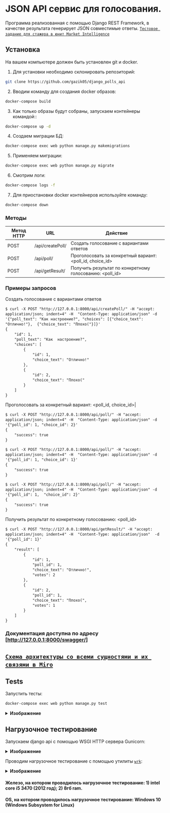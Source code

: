 
# JSON API сервис для голосования.

Программа реализованная с помощью Django REST Framework, 
в качестве результата генерирует JSON совместимые ответы.
[`Тестовое задание для стажера в юнит Market Intelligence`](https://github.com/avito-tech/mi-trainee-task-2021)

## Установка

На вашем компьютере должен быть установлен git и docker.

1. Для установки необходимо склонировать репозиторий:
```bash
git clone https://github.com/gazik05/django_polls_api
```
2. Вводим команду для создания docker образов:
```bash
docker-compose build
```
3. Как только образы будут собраны, запускаем контейнеры командой::
```bash
docker-compose up -d
```
4. Создаем миграции БД:
```bash
docker-compose exec web python manage.py makemigrations
```
5. Применяем миграции:
```bash
docker-compose exec web python manage.py migrate
```
6. Смотрим логи:
```bash
docker-compose logs -f
```
7. Для приостановки docker контейнеров используйте команду:
```bash
docker-compose down
```

### Методы
|Метод HTTP|URL|Действие|
|---|---|---|
|POST|/api/createPoll/|Создать голосование c вариантами ответов|
|POST|/api/poll/|Проголосовать за конкретный вариант: <poll_id, choice_id>|
|POST|/api/getResult/|Получить результат по конкретному голосованию: <poll_id>|


### Примеры запросов
Создать голосование c вариантами ответов
```
$ curl -X POST "http://127.0.0.1:8000/api/createPoll/" -H "accept: application/json; indent=4" -H  "Content-Type: application/json" -d '{"poll_text": "Как настроение?", "choices": [{"choice_text": "Отлично!"},  {"choice_text": "Плохо("}]}'
{
    "id": 1,
    "poll_text": "Как  настроение?",
    "choices": [
        {
            "id": 1,
            "choice_text": "Отлично!"
        },
        {
            "id": 2,
            "choice_text": "Плохо("
        }
    ]
}
```
Проголосовать за конкретный вариант: <poll_id, choice_id>|
```
$ curl -X POST "http://127.0.0.1:8000/api/poll/" -H "accept: application/json; indent=4" -H  "Content-Type: application/json" -d '{"poll_id": 1, "choice_id": 2}'
{
    "success": true
}
```
```
$ curl -X POST "http://127.0.0.1:8000/api/poll/" -H "accept: application/json; indent=4" -H  "Content-Type: application/json" -d '{"poll_id": 1, "choice_id": 1}'
{
    "success": true
}
```
```
$ curl -X POST "http://127.0.0.1:8000/api/poll/" -H "accept: application/json; indent=4" -H  "Content-Type: application/json" -d '{"poll_id": 1,  "choice_id": 2}'
{
    "success": true
}
```
Получить результат по конкретному голосованию: <poll_id>
```
$ curl -X POST "http://127.0.0.1:8000/api/getResult/" -H "accept: application/json; indent=4" -H  "Content-Type: application/json"  -d '{"poll_id": 1}'
{
    "result": [
        {
            "id": 1,
            "poll_id": 1,
            "choice_text": "Отлично!",
            "votes": 2
        },
        {
            "id": 2,
            "poll_id": 1,
            "choice_text": "Плохо(",
            "votes": 1
        }
    ]
}
```
### Документация доступна по адресу [http://127.0.0.1:8000/swagger/]

## [`Cхема архитектуры со всеми сущностями и их связями в Miro`](https://miro.com/app/board/o9J_l8N05Z0=/)

## Tests
Запустить тесты:
```bash
docker-compose exec web python manage.py test
```
<details><summary><b>Изображение</b></summary>  <img src="./img/test.png">
</details>

## Нагрузочное тестирование
Запускаем django api с помощью WSGI HTTP сервера Gunicorn:
<details><summary><b>Изображение</b></summary>  <img src="./img/gunicorn.png">
</details>

Проводим нагрузочное тестирование с помощью утилиты [`wrk`](https://github.com/wg/wrk):
<details><summary><b>Изображение</b></summary> <img src="./img/wrk.png">
</details>

#### Железо, на котором проводилось нагрузочное тестирование: 1) intel core i5 3470 (2012 год); 2) 8гб ram.
#### OS, на котором проводилось нагрузочное тестирование: Windows 10 (Windows Subsystem for Linux)
